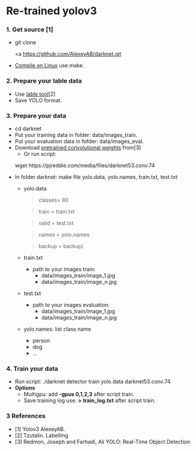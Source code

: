 ﻿# Re-trained yolov3
### 1. **Get source [1]**
- git clone <p><a https://github.com/AlexeyAB/darknet.git</a></p>
- [Compile on Linux](https://github.com/AlexeyAB/darknet#how-to-compile-on-linux-using-make) use make.
### 2. **Prepare your lable data**
- Use [lable tool](https://github.com/tzutalin/labelImg)[2]
- Save YOLO format. 
### 3. **Prepare your data**
- cd darknet
- Put your training data in folder: data/images_train.
- Put your evaluation data in fofder: data/images_eval.
- Download [pretrained convolutional weights](https://pjreddie.com/darknet/yolo/) from[3]
  - Or run script:
  <p>wget https://pjreddie.com/media/files/darknet53.conv.74</p>
- In folder darknet: make file yolo.data, yolo.names,  train.txt, test.txt
  - yolo.data
      >classes= 80
      
      >train  = train.txt
      
      >valid  = test.txt
      
      >names = yolo.names
      
      >backup = backup/
  - train.txt
    - path to your images train: 
        - data/images_train/image_1.jpg
        - data/images_train/image_n.jpg
  - test.txt
    - path to your images evaluation: 
        - data/images_train/image_1.jpg
        - data/images_train/image_n.jpg
  - yolo.names: list class name
    - person
    - dog
    - ...
### 4. **Train your data**
- Run script: ./darknet detector train yolo.data darknet53.conv.74
- **Options**
  - Multigpu: add **-gpus 0,1,2,3** after script train.
  - Save training log use:  **> train_log.txt** after script train.
    
### 3 References
- [1]  Yolov3 AlexeyAB.
- [2]  Tzutalin. LabelImg
- [3]  Redmon, Joseph and Farhadi, Ali YOLO: Real-Time Object Detection

     

   
 
